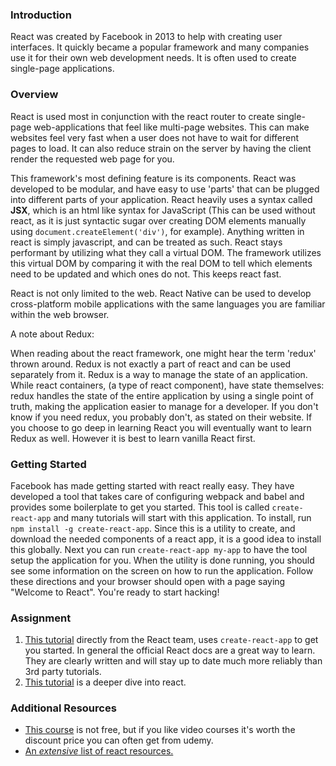 ### Introduction

React was created by Facebook in 2013 to help with creating user interfaces. It quickly became a popular framework and many companies use it for their own web development needs. It is often used to create single-page applications.

### Overview

React is used most in conjunction with the react router to create single-page web-applications that feel like multi-page websites. This can make websites feel very fast when a user does not have to wait for different pages to load. It can also reduce strain on the server by having the client render the requested web page for you. 

This framework's most defining feature is its components. React was developed to be modular, and have easy to use 'parts' that can be plugged into different parts of your application. React heavily uses a syntax called **JSX**, which is an html like syntax for JavaScript (This can be used without react, as it is just syntactic sugar over creating DOM elements manually using `document.createElement('div')`, for example). Anything written in react is simply javascript, and can be treated as such. React stays performant by utilizing what they call a virtual DOM. The framework utilizes this virtual DOM by comparing it with the real DOM to tell which elements need to be updated and which ones do not. This keeps react fast. 

React is not only limited to the web. React Native can be used to develop cross-platform mobile applications with the same languages you are familiar within the web browser.

A note about Redux:

When reading about the react framework, one might hear the term 'redux' thrown around. Redux is not exactly a part of react and can be used separately from it. Redux is a way to manage the state of an application. While react containers, (a type of react component), have state themselves: redux handles the state of the entire application by using a single point of truth, making the application easier to manage for a developer. If you don't know if you need redux, you probably don't, as stated on their website. If you choose to go deep in learning React you will eventually want to learn Redux as well.  However it is best to learn vanilla React first.

### Getting Started

Facebook has made getting started with react really easy. They have developed a tool that takes care of configuring webpack and babel and provides some boilerplate to get you started. This tool is called `create-react-app` and many tutorials will start with this application. To install, run `npm install -g create-react-app`. Since this is a utility to create, and download the needed components of a react app, it is a good idea to install this globally. Next you can run `create-react-app my-app` to have the tool setup the application for you. When the utility is done running, you should see some information on the screen on how to run the application. Follow these directions and your browser should open with a page saying "Welcome to React". You're ready to start hacking!

### Assignment

1. [This tutorial](https://reactjs.org/tutorial/tutorial.html) directly from the React team, uses `create-react-app` to get you started.   In general the official React docs are a great way to learn. They are clearly written and will stay up to date much more reliably than 3rd party tutorials.
2. [This tutorial](https://www.fullstackreact.com/30-days-of-react/) is a deeper dive into react.

### Additional Resources

- [This course](https://www.udemy.com/react-the-complete-guide-incl-redux/?siteID=vedj0cWlu2Y-lLrWBTqwmP6ifgZP6OyP8A&LSNPUBID=vedj0cWlu2Y) is not free, but if you like video courses it's worth the discount price you can often get from udemy.
- [An _extensive_ list of react resources.](https://github.com/enaqx/awesome-react)
